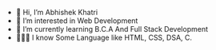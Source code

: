 - 👋 Hi, I’m Abhishek Khatri 
- 👀 I’m interested in Web Development 
- 🌱 I’m currently learning B.C.A And Full Stack Development
- 🧑🏻‍💻 I know Some Language like HTML, CSS, DSA, C.

<!---
Abhi220905/Abhi220905 is a ✨ special ✨ repository because its `README.md` (this file) appears on your GitHub profile.
You can click the Preview link to take a look at your changes.
--->
